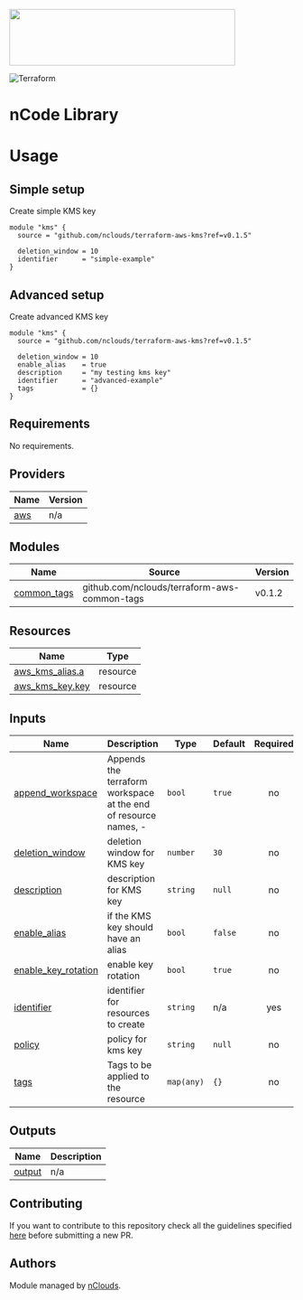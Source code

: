 <p align="left"><img width="400" height="100" src="https://www.nclouds.com/img/nclouds-logo.svg"></p>  

![Terraform](https://github.com/nclouds/terraform-boilerplate/workflows/Terraform/badge.svg)
# nCode Library

# Usage

## Simple setup

Create simple KMS key 

```hcl
module "kms" {
  source = "github.com/nclouds/terraform-aws-kms?ref=v0.1.5"

  deletion_window = 10
  identifier      = "simple-example"
}
```

## Advanced setup

Create advanced KMS key 

```hcl
module "kms" {
  source = "github.com/nclouds/terraform-aws-kms?ref=v0.1.5"

  deletion_window = 10
  enable_alias    = true
  description     = "my testing kms key"
  identifier      = "advanced-example"
  tags            = {}
}
```

<!-- BEGINNING OF PRE-COMMIT-TERRAFORM DOCS HOOK -->
## Requirements

No requirements.

## Providers

| Name | Version |
|------|---------|
| <a name="provider_aws"></a> [aws](#provider\_aws) | n/a |

## Modules

| Name | Source | Version |
|------|--------|---------|
| <a name="module_common_tags"></a> [common\_tags](#module\_common\_tags) | github.com/nclouds/terraform-aws-common-tags | v0.1.2 |

## Resources

| Name | Type |
|------|------|
| [aws_kms_alias.a](https://registry.terraform.io/providers/hashicorp/aws/latest/docs/resources/kms_alias) | resource |
| [aws_kms_key.key](https://registry.terraform.io/providers/hashicorp/aws/latest/docs/resources/kms_key) | resource |

## Inputs

| Name | Description | Type | Default | Required |
|------|-------------|------|---------|:--------:|
| <a name="input_append_workspace"></a> [append\_workspace](#input\_append\_workspace) | Appends the terraform workspace at the end of resource names, <identifier>-<worspace> | `bool` | `true` | no |
| <a name="input_deletion_window"></a> [deletion\_window](#input\_deletion\_window) | deletion window for KMS key | `number` | `30` | no |
| <a name="input_description"></a> [description](#input\_description) | description for KMS key | `string` | `null` | no |
| <a name="input_enable_alias"></a> [enable\_alias](#input\_enable\_alias) | if the KMS key should have an alias | `bool` | `false` | no |
| <a name="input_enable_key_rotation"></a> [enable\_key\_rotation](#input\_enable\_key\_rotation) | enable key rotation | `bool` | `true` | no |
| <a name="input_identifier"></a> [identifier](#input\_identifier) | identifier for resources to create | `string` | n/a | yes |
| <a name="input_policy"></a> [policy](#input\_policy) | policy for kms key | `string` | `null` | no |
| <a name="input_tags"></a> [tags](#input\_tags) | Tags to be applied to the resource | `map(any)` | `{}` | no |

## Outputs

| Name | Description |
|------|-------------|
| <a name="output_output"></a> [output](#output\_output) | n/a |
<!-- END OF PRE-COMMIT-TERRAFORM DOCS HOOK -->

## Contributing
If you want to contribute to this repository check all the guidelines specified [here](.github/CONTRIBUTING.md) before submitting a new PR.

## Authors

Module managed by [nClouds](https://github.com/nclouds).
